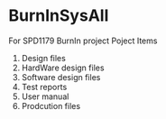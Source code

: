 # BurnInSysAll
For SPD1179 BurnIn project
Poject Items
1) Design files
2) HardWare design files
3) Software design files
4) Test reports
5) User manual
6) Prodcution files
